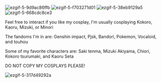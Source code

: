 ![ezgif-5-9d9ac86ffb](https://github.com/Airisakilover/Airisakilover/assets/170207912/9a739b07-6573-4a1f-b08e-3e595a517628)          ![ezgif-5-f703271d01](https://github.com/Airisakilover/Airisakilover/assets/170207912/f7655acd-0aec-41d0-a7b9-d3b0ccb9efa8)          ![ezgif-5-38eb9129a5](https://github.com/Airisakilover/Airisakilover/assets/170207912/e65ae671-0853-4cbb-8539-773bb7004fa2)          ![ezgif-5-668cdc8ce3](https://github.com/Airisakilover/Airisakilover/assets/170207912/1ae27f6e-c4c0-42f2-bf6f-58c2e99afe42)



Feel free to interact if you like my cosplay, I'm usually cosplaying Kokoro, Kaoru, Mizuki, or Minori

The fandoms I'm in are: Genshin impact, Pjsk, Bandori, Pokemon, Vocaloid, and touhou

Some of my favorite characters are: Saki tenma, Mizuki Akiyama, Chiori, Kokoro tsurumaki, and Kaoru Seta

DO NOT COPY MY COSPLAYS PLEASE!



![ezgif-5-317d49292a](https://github.com/Airisakilover/Airisakilover/assets/170207912/e60f43c3-8d1d-4a24-bbfe-02c6608498a8)
